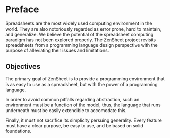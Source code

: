 # Preface

Spreadsheets are the most widely used computing environment in the world.
They are also notoriously regarded as error prone, hard to maintain,
and generalize. We believe the potential of the spreadsheet computing paradigm
has not been explored properly. The ZenSheet project
revisits spreadsheets from a programming language design
perspective with the purpose of alleviating their issues and
limitations.

## Objectives

The primary goal of ZenSheet is to provide a programming environment
that is as easy to use as a spreadsheet, but with the power of a programming language.

In order to avoid common pitfalls regarding abstraction, such an environment
must be a function of the model, thus, the language that runs underneath
must be easily extendible to accomodate this.

Finally, it must not sacrifice its simplicity persuing generality. Every
feature must have a clear purpose, be easy to use, and be based on solid
foundations.
